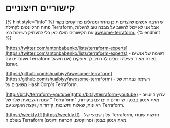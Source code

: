 # קישוריים חיצוניים

{% hint style="info" %}
יש הרבה אנשים שיוצרים תוכן נהדר ומנהלים פרויקטים בקוד פתוח הרלוונטים לקהילת Terraform, אבל אני לא יכול לחשוב על מבנה טוב להעלות את הקישורים האלו כאן בלי להעתיק רשימות כמו [awsome-terraform.](https://github.com/shuaibiyy/awesome-terraform)
{% endhint %}

[https://twitter.com/antonbabenko/lists/terraform-experts](https://twitter.com/antonbabenko/lists/terraform-experts) - רשימה של אנשים שעובדים עם Terraform בצורה מאוד פעילה ויכולים להרחיב לך אופקים (אם תשאל אותם).

[https://github.com/shuaibiyy/awesome-terraform](https://github.com/shuaibiyy/awesome-terraform) - רשימה נבחרת של משאבים על HashiCorp's Terraform.

[http://bit.ly/terraform-youtube](http://bit.ly/terraform-youtube) - ערוץ היוטיוב ״המנה השבועית שלך של Terraform" מאת אנטון בבנקו. שידורים חיים עם ביקורות, ראיונות, שאלות ותשובות, קידוד חי, וקצת האקינג עם Terraform.

[https://weekly.tf](https://weekly.tf) - עלון שבועי של Terraform, חדשות שונות בעולם ה Terraform (פרויקטים, הכרזות ודיונים) מאת אנטון בבנקו.
